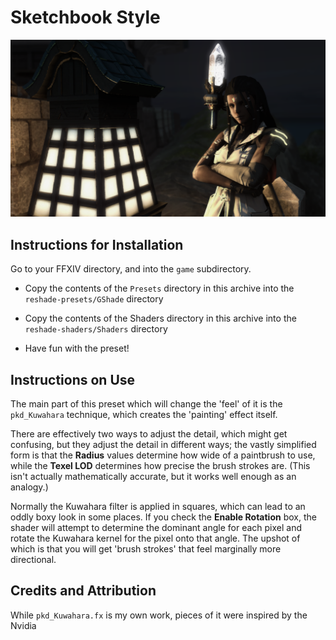 # Sketchbook Style

![Sketchbook Style Example](https://github.com/packetdancer/gshade-styles/raw/master/OilPainting/example.png)

## Instructions for Installation

Go to your FFXIV directory, and into the `game` subdirectory.

* Copy the contents of the `Presets` directory in this archive into the `reshade-presets/GShade` directory

* Copy the contents of the Shaders directory in this archive into the `reshade-shaders/Shaders` directory

* Have fun with the preset!


## Instructions on Use

The main part of this preset which will change the 'feel' of it is the `pkd_Kuwahara` technique, which creates the 'painting' effect itself.

There are effectively two ways to adjust the detail, which might get confusing, but they adjust the detail in different ways; the vastly simplified form is that the **Radius** values determine how wide of a paintbrush to use, while the **Texel LOD** determines how precise the brush strokes are. (This isn't actually mathematically accurate, but it works well enough as an analogy.)

Normally the Kuwahara filter is applied in squares, which can lead to an oddly boxy look in some places. If you check the **Enable Rotation** box, the shader will attempt to determine the dominant angle for each pixel and rotate the Kuwahara kernel for the pixel onto that angle. The upshot of which is that you will get 'brush strokes' that feel marginally more directional.

## Credits and Attribution

While `pkd_Kuwahara.fx` is my own work, pieces of it were inspired by the Nvidia 